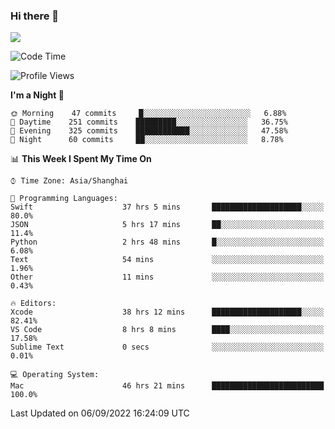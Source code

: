 ### Hi there 👋

<!--
**JJAYCHEN1e/jjaychen1e** is a ✨ _special_ ✨ repository because its `README.md` (this file) appears on your GitHub profile.

Here are some ideas to get you started:

- 🔭 I’m currently working on ...
- 🌱 I’m currently learning ...
- 👯 I’m looking to collaborate on ...
- 🤔 I’m looking for help with ...
- 💬 Ask me about ...
- 📫 How to reach me: ...
- 😄 Pronouns: ...
- ⚡ Fun fact: ...
-->

[![](https://github-readme-stats.vercel.app/api?username=jjaychen1e&show_icons=true)](https://github.com/jjaychen1e/github-readme-stats?count_private=true)

<!--START_SECTION:waka-->
![Code Time](http://img.shields.io/badge/Code%20Time-227%20hrs%206%20mins-blue)

![Profile Views](http://img.shields.io/badge/Profile%20Views-0-blue)

**I'm a Night 🦉** 

```text
🌞 Morning    47 commits     █░░░░░░░░░░░░░░░░░░░░░░░░   6.88% 
🌆 Daytime    251 commits    █████████░░░░░░░░░░░░░░░░   36.75% 
🌃 Evening    325 commits    ████████████░░░░░░░░░░░░░   47.58% 
🌙 Night      60 commits     ██░░░░░░░░░░░░░░░░░░░░░░░   8.78%

```


📊 **This Week I Spent My Time On** 

```text
⌚︎ Time Zone: Asia/Shanghai

💬 Programming Languages: 
Swift                    37 hrs 5 mins       ████████████████████░░░░░   80.0% 
JSON                     5 hrs 17 mins       ██░░░░░░░░░░░░░░░░░░░░░░░   11.4% 
Python                   2 hrs 48 mins       █░░░░░░░░░░░░░░░░░░░░░░░░   6.08% 
Text                     54 mins             ░░░░░░░░░░░░░░░░░░░░░░░░░   1.96% 
Other                    11 mins             ░░░░░░░░░░░░░░░░░░░░░░░░░   0.43%

🔥 Editors: 
Xcode                    38 hrs 12 mins      ████████████████████░░░░░   82.41% 
VS Code                  8 hrs 8 mins        ████░░░░░░░░░░░░░░░░░░░░░   17.58% 
Sublime Text             0 secs              ░░░░░░░░░░░░░░░░░░░░░░░░░   0.01%

💻 Operating System: 
Mac                      46 hrs 21 mins      █████████████████████████   100.0%

```


 Last Updated on 06/09/2022 16:24:09 UTC
<!--END_SECTION:waka-->
